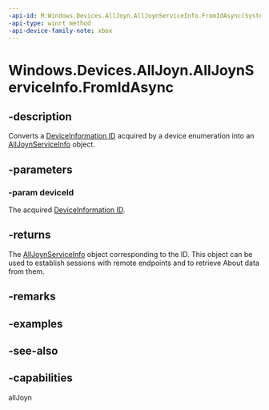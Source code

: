```yaml
---
-api-id: M:Windows.Devices.AllJoyn.AllJoynServiceInfo.FromIdAsync(System.String)
-api-type: winrt method
-api-device-family-note: xbox
---
```


<!-- Method syntax
public Windows.Foundation.IAsyncOperation<Windows.Devices.AllJoyn.AllJoynServiceInfo> FromIdAsync(System.String deviceId)
-->

# Windows.Devices.AllJoyn.AllJoynServiceInfo.FromIdAsync

## -description
Converts a [DeviceInformation ID](https://docs.microsoft.com/uwp/api/Windows.Devices.Enumeration.DeviceInformation#Windows_Devices_Enumeration_DeviceInformation_Id) acquired by a device enumeration into an [AllJoynServiceInfo](alljoynserviceinfo.md) object.

## -parameters
### -param deviceId
The acquired [DeviceInformation ID](https://docs.microsoft.com/uwp/api/Windows.Devices.Enumeration.DeviceInformation#Windows_Devices_Enumeration_DeviceInformation_Id).

## -returns
The [AllJoynServiceInfo](alljoynserviceinfo.md) object corresponding to the ID. This object can be used to establish sessions with remote endpoints and to retrieve About data from them.

## -remarks

## -examples

## -see-also


## -capabilities
allJoyn
